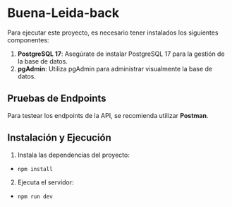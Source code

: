 # Buena-Leida-back

Para ejecutar este proyecto, es necesario tener instalados los siguientes componentes:

1. **PostgreSQL 17**: Asegúrate de instalar PostgreSQL 17 para la gestión de la base de datos.
2. **pgAdmin**: Utiliza pgAdmin para administrar visualmente la base de datos.

## Pruebas de Endpoints

Para testear los endpoints de la API, se recomienda utilizar **Postman**.

## Instalación y Ejecución

1. Instala las dependencias del proyecto:

- `npm install`

2. Ejecuta el servidor:

- `npm run dev`
